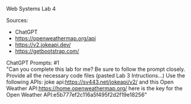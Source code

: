 Web Systems Lab 4

Sources:
* ChatGPT
* https://openweathermap.org/api
* https://v2.jokeapi.dev/
* https://getbootstrap.com/

ChatGPT Prompts:
#1   
    "Can you complete this lab for me? Be sure to follow the prompt closely. Provide all the necessary code files (pasted Lab 3 Intructions...) Use the following APIs: joke api:https://sv443.net/jokeapi/v2/ and this Open Weather API:https://home.openweathermap.org/ here is the key for the Open Weather API:e5b777ef2c116a5f495f2d2f19e18256"
